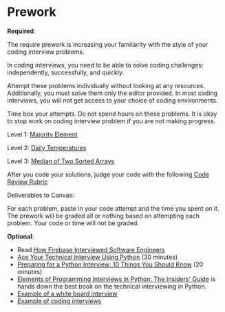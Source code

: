 Prework
======

__Required__:

The require prework is increasing your familiarity with the style of your coding interview problems. 

In coding interviews, you need to be able to solve coding challenges: independently, successfully, and quickly. 

Attempt these problems individually without looking at any resources. Additionally, you must solve them only the editor provided. In most coding interviews, you will not get access to your choice of coding environments.

Time box your attempts. Do not spend hours on these problems. It is okay to stop work on coding interview problem if you are not making progress. 

Level 1: [Majority Element](https://leetcode.com/problems/majority-element/)

Level 2: [Daily Temperatures](https://leetcode.com/problems/daily-temperatures/)

Level 3: [Median of Two Sorted Arrays](https://leetcode.com/problems/median-of-two-sorted-arrays/)

After you code your solutions, judge your code with the following [Code Review Rubric](https://docs.google.com/document/d/14NKOxYH9HHfndo0TJyCYpFwOTv4Unb0diNmm6EigJjY/edit?usp=sharing)

Deliverables to Canvas:

For each problem, paste in your code attempt and the time you spent on it. The prework will be graded all or nothing based on attempting each problem. Your code or time will not be graded. 


__Optional__:

- Read [How Firebase Interviewed Software Engineers](https://startupandrew.com/posts/how-firebase-interviewed-software-engineers/?1)
- [Ace Your Technical Interview Using Python](https://www.youtube.com/watch?v=NltGUUi23zc) (30 minutes)
- [Preparing for a Python Interview: 10 Things You Should Know](https://www.youtube.com/watch?v=DEwgZNC-KyE) (20 minutes)
- [Elements of Programming Interviews in Python: The Insiders' Guide](https://www.amazon.com/Elements-Programming-Interviews-Python-Insiders/dp/1537713949) is hands down the best book on the technical interviewing in Python.
- [Example of a white board interview](https://www.youtube.com/watch?v=XKu_SEDAykw)
- [Example of coding interviews](https://www.youtube.com/channel/UCNc-Wa_ZNBAGzFkYbAHw9eg/videos)